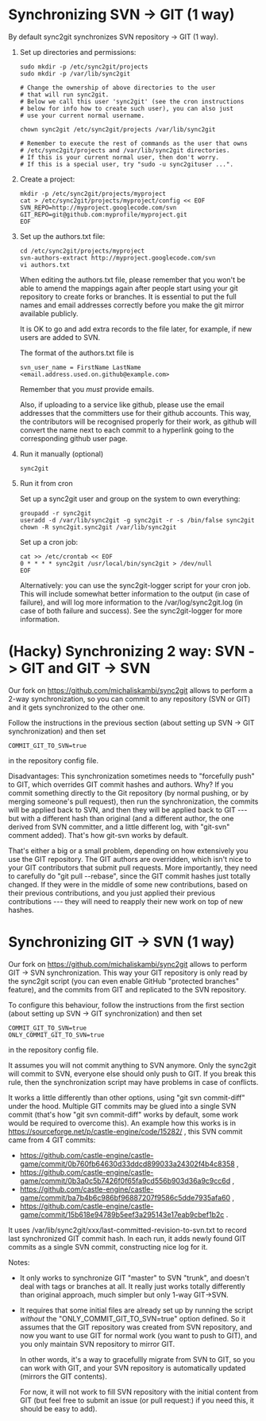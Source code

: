 # Synchronizing SVN -> GIT (1 way)

By default sync2git synchronizes SVN repository -> GIT (1 way).

1. Set up directories and permissions:

    ~~~~
    sudo mkdir -p /etc/sync2git/projects
    sudo mkdir -p /var/lib/sync2git

    # Change the ownership of above directories to the user
    # that will run sync2git.
    # Below we call this user 'sync2git' (see the cron instructions
    # below for info how to create such user), you can also just
    # use your current normal username.

    chown sync2git /etc/sync2git/projects /var/lib/sync2git

    # Remember to execute the rest of commands as the user that owns
    # /etc/sync2git/projects and /var/lib/sync2git directories.
    # If this is your current normal user, then don't worry.
    # If this is a special user, try "sudo -u sync2gituser ...".
    ~~~~

2. Create a project:

    ~~~~
    mkdir -p /etc/sync2git/projects/myproject
    cat > /etc/sync2git/projects/myproject/config << EOF
    SVN_REPO=http://myproject.googlecode.com/svn
    GIT_REPO=git@github.com:myprofile/myproject.git
    EOF
    ~~~~

3. Set up the authors.txt file:

    ~~~~
    cd /etc/sync2git/projects/myproject
    svn-authors-extract http://myproject.googlecode.com/svn
    vi authors.txt
    ~~~~

    When editing the authors.txt file, please remember that you
    won't be able to amend the mappings again after people start
    using your git repository to create forks or branches.  It
    is essential to put the full names and email addresses correctly
    before you make the git mirror available publicly.

    It is OK to go and add extra records to the file later, for example,
    if new users are added to SVN.

    The format of the authors.txt file is

    ~~~~
    svn_user_name = FirstName LastName <email.address.used.on.github@example.com>
    ~~~~

    Remember that you *must* provide emails.

    Also, if uploading to a service like github, please use the
    email addresses that the committers use for their github accounts.
    This way, the contributors will be recognised properly for their
    work, as github will convert the name next to each commit to a
    hyperlink going to the corresponding github user page.

4. Run it manually (optional)

    ~~~~
    sync2git
    ~~~~

5. Run it from cron

    Set up a sync2git user and group on the system to own everything:

    ~~~~
    groupadd -r sync2git
    useradd -d /var/lib/sync2git -g sync2git -r -s /bin/false sync2git
    chown -R sync2git.sync2git /var/lib/sync2git
    ~~~~

    Set up a cron job:

    ~~~~
    cat >> /etc/crontab << EOF
    0 * * * * sync2git /usr/local/bin/sync2git > /dev/null
    EOF
    ~~~~

    Alternatively: you can use the sync2git-logger script for your cron job.
    This will include somewhat better information to the output (in case of failure),
    and will log more information to the /var/log/sync2git.log (in case of both
    failure and success).
    See the sync2git-logger for more information.

# (Hacky) Synchronizing 2 way: SVN -> GIT and GIT -> SVN

Our fork on https://github.com/michaliskambi/sync2git allows to perform
a 2-way synchronization, so you can commit to any repository (SVN or GIT)
and it gets synchronized to the other one.

Follow the instructions in the previous section (about setting up SVN -> GIT
synchronization) and then set

~~~~
COMMIT_GIT_TO_SVN=true
~~~~

in the repository config file.

Disadvantages: This synchronization sometimes needs to "forcefully push" to GIT,
which overrides GIT commit hashes and authors.
Why? If you commit something directly to the Git repository (by normal pushing,
or by merging someone's pull request), then run the synchronization,
the commits will be applied back to SVN, and then they will be applied back
to GIT --- but with a different hash than original (and a different author,
the one derived from SVN committer, and a little different log,
with "git-svn" comment added). That's how git-svn works by default.

That's either a big or a small problem, depending on how extensively you use
the GIT repository. The GIT authors are overridden, which isn't nice to your
GIT contributors that submit pull requests. More importantly, they need
to carefully do "git pull --rebase", since the GIT commit hashes just totally
changed. If they were in the middle of some new contributions, based on their
previous contributions, and you just applied their previous contributions ---
they will need to reapply their new work on top of new hashes.

# Synchronizing GIT -> SVN (1 way)

Our fork on https://github.com/michaliskambi/sync2git allows to perform
GIT -> SVN synchronization. This way your GIT repository is only read by the
sync2git script (you can even enable GitHub "protected branches" feature),
and the commits from GIT and replicated to the SVN repository.

To configure this behaviour, follow the instructions from the first section
(about setting up SVN -> GIT synchronization) and then set

~~~~
COMMIT_GIT_TO_SVN=true
ONLY_COMMIT_GIT_TO_SVN=true
~~~~

in the repository config file.

It assumes you will not commit anything to SVN anymore.
Only the sync2git will commit to SVN, everyone else should only push to GIT.
If you break this rule, then the synchronization script may have problems
in case of conflicts.

It works a little differently than other options, using "git svn commit-diff"
under the hood. Multiple GIT commits may be glued into a single SVN commit
(that's how "git svn commit-diff" works by default, some work would be required
to overcome this). An example how this works is in
https://sourceforge.net/p/castle-engine/code/15282/ ,
this SVN commit came from 4 GIT commits:
- https://github.com/castle-engine/castle-game/commit/0b760fb64630d33ddcd899033a24302f4b4c8358 ,
- https://github.com/castle-engine/castle-game/commit/0b3a0c5b7426f0f65fa9cd556b903d36a9c9cc6d ,
- https://github.com/castle-engine/castle-game/commit/ba7b4b6c986bf96887207f9586c5dde7935afa60 ,
- https://github.com/castle-engine/castle-game/commit/15b618e94789b5eef3a295143e17eab9cbef1b2c .

It uses /var/lib/sync2git/xxx/last-committed-revision-to-svn.txt to record last
synchronized GIT commit hash. In each run, it adds newly found GIT commits
as a single SVN commit, constructing nice log for it.

Notes:

- It only works to synchronize GIT "master" to SVN "trunk", and doesn't deal
  with tags or branches at all. It really just works totally differently
  than original approach, much simpler but only 1-way GIT->SVN.

- It requires that some initial files are already set up by running
  the script *without* the "ONLY_COMMIT_GIT_TO_SVN=true" option defined.
  So it assumes that the GIT repository was created from SVN repository,
  and now you want to use GIT for normal work (you want to push to GIT),
  and you only maintain SVN repository to mirror GIT.

  In other words, it's a way to gracefullly migrate from SVN to GIT,
  so you can work with GIT, and your SVN repository is automatically
  updated (mirrors the GIT contents).

  For now, it will not work to fill SVN repository with the initial content
  from GIT (but feel free to submit an issue (or pull request:) if you need this,
  it should be easy to add).
